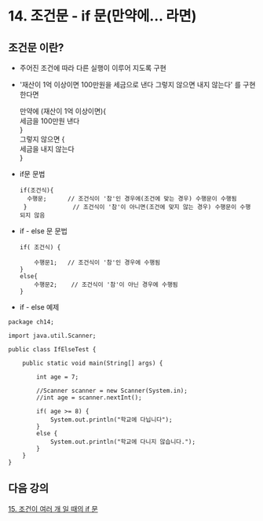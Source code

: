 # 14. 조건문 - if 문(만약에... 라면)

## 조건문 이란?

- 주어진 조건에 따라 다른 실행이 이루어 지도록 구현

- '재산이 1억 이상이면 100만원을 세금으로 낸다 그렇지 않으면 내지 않는다' 를 구현 한다면

   만약에 (재산이 1억 이상이면){ <br>
       세금을 100만원 낸다  <br>
   } <br>
   그렇지 않으면 {  <br>
       세금을 내지 않는다 <br>
   }

- if문 문법
    
      if(조건식){
        수행문;      // 조건식이 '참'인 경우에(조건에 맞는 경우) 수행문이 수행됨 
       }             // 조건식이 '참'이 아니면(조건에 맞지 않는 경우) 수행문이 수행되지 않음


- if - else 문 문법

      if( 조건식) {

          수행문1;   // 조건식이 '참'인 경우에 수행됨
      }
      else{
          수행문2;    // 조건식이 '참'이 아닌 경우에 수행됨
      }
  

- if - else 예제

```
package ch14;

import java.util.Scanner;

public class IfElseTest {

	public static void main(String[] args) {

		int age = 7;

		//Scanner scanner = new Scanner(System.in);
		//int age = scanner.nextInt();
		
		if( age >= 8) {
			System.out.println("학교에 다닙니다");
		}
		else {
			System.out.println("학교에 다니지 않습니다.");
		}
	}
}
```

## 다음 강의
[15. 조건이 여러 개 일 때의 if 문](https://gitlab.com/easyspubjava/javacoursework/-/blob/master/Chapter1/01-15/README.md)